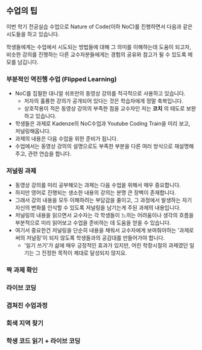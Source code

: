 ## 수업의 팁
이번 학기 전공실습 수업으로 Nature of Code(이하 NoC)를 진행하면서 다음과 같은 시도들을 하고 있습니다.

학생들에게는 수업에서 시도되는 방법들에 대해 그 의미를 이해하는데 도움이 되고자,
비슷한 강의를 진행하는 다른 교수자분들에게는 경험의 공유와 참고가 될 수 있도록 메모를 남깁니다.

### 부분적인 역진행 수업 (Flipped Learning)
 * NoC를 집필한 대니얼 쉬프만의 동영상 강의를 적극적으로 사용하고 있습니다.
   * 저자의 훌륭한 강의가 공개되어 있다는 것은 학습자에게 정말 축복입니다.
   * 상호작용이 적은 동영상 강의의 부족한 점을 교수자인 저는 **코치** 의 태도로 보완하고 있습니다.
 * 학생들은 과제로 Kadenze의 NoC수업과 Youtube Coding Train을 미리 보고, 저널링해옵니다.
 * 과제의 내용은 다음 수업을 위한 준비가 됩니다.
 * 수업에서는 동영상 강의의 설명으로도 부족한 부분을 다른 여러 방식으로 재설명해주고, 관련 연습을 합니다.


### 저널링 과제
 * 동영상 강의를 미리 공부해오는 과제는 다음 수업을 위해서 매우 중요합니다.
 * 하지만 영어로 진행되는 생소한 내용의 강의는 분명 큰 장벽이 존재합니다.
 * 그래서 강의 내용을 모두 이해하려는 부담감을 줄이고, 그 과정에서 발생하는 자기 자신의 변화를 인식할 수 있도록 저널링을 남기는게 주된 과제의 내용입니다.
 * 저널링의 내용을 읽으면서 교수자는 각 학생들이 느끼는 어려움이나 생각의 흐름을 부분적으로 미리 읽어보고 수업을 준비하는 데 도움을 얻을 수 있습니다.
 * 여기서 중요한건 저널링을 단순히 내용을 채워서 교수자에게 보여줘야하는 '과제로써의 저널링'이 되지 않도록 학생들과의 공감대를 만들어가야 합니다.
   * '일기 쓰기'가 삶에 매우 긍정적인 효과가 있지만, 어린 학창시절의 과제였던 일기는 그 진정한 목적이 제대로 달성되지 않지요.


### 짝 과제 확인


### 라이브 코딩


### 겹쳐진 수업과정


### 회색 지역 찾기


### 학생 코드 읽기 + 라이브 코딩
